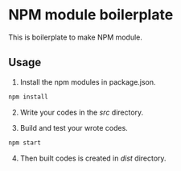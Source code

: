# NPM module boilerplate
 This is boilerplate to make NPM module.

## Usage
1. Install the npm modules in package.json.
```sh
npm install
```

2. Write your codes in the _src_ directory.

3. Build and test your wrote codes.
```sh
npm start
```

4. Then built codes is created in _dist_ directory.